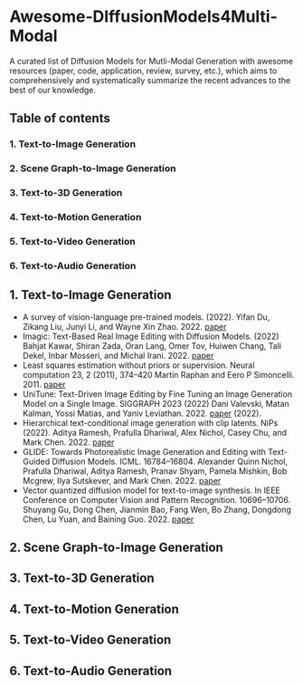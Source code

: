 # Awesome-DIffusionModels4Multi-Modal
A curated list of Diffusion Models for Mutli-Modal Generation with awesome resources (paper, code, application, review, survey, etc.), which aims to comprehensively and systematically summarize the recent advances to the best of our knowledge.

## Table of contents
### 1. Text-to-Image Generation
### 2. Scene Graph-to-Image Generation
### 3. Text-to-3D Generation
### 4. Text-to-Motion Generation
### 5. Text-to-Video Generation
### 6. Text-to-Audio Generation

## 1. Text-to-Image Generation
* A survey of vision-language pre-trained models. (2022). Yifan Du, Zikang Liu, Junyi Li, and Wayne Xin Zhao. 2022. [paper](https://arxiv.org/abs/2202.10936)
* Imagic: Text-Based Real Image Editing with Diffusion Models. (2022) Bahjat Kawar, Shiran Zada, Oran Lang, Omer Tov, Huiwen Chang, Tali Dekel, Inbar Mosseri, and Michal Irani. 2022. [paper](https://arxiv.org/abs/2210.09276)
* Least squares estimation without priors or supervision. Neural computation 23, 2 (2011), 374–420 Martin Raphan and Eero P Simoncelli. 2011.  [paper](https://dl.acm.org/doi/10.1162/NECO_a_00076)
* UniTune: Text-Driven Image Editing by Fine Tuning an Image Generation Model on a Single Image. SIGGRAPH 2023 (2022) Dani Valevski, Matan Kalman, Yossi Matias, and Yaniv Leviathan. 2022. [paper](https://arxiv.org/abs/2210.09477) (2022). 
* Hierarchical text-conditional image generation with clip latents. NiPs (2022). Aditya Ramesh, Prafulla Dhariwal, Alex Nichol, Casey Chu, and Mark Chen. 2022. [paper](https://proceedings.neurips.cc/paper_files/paper/2022/file/260a14acce2a89dad36adc8eefe7c59e-Paper-Conference.pdf)
* GLIDE: Towards Photorealistic Image Generation and Editing with Text-Guided Diffusion Models. ICML. 16784–16804. Alexander Quinn Nichol, Prafulla Dhariwal, Aditya Ramesh, Pranav Shyam, Pamela Mishkin, Bob Mcgrew, Ilya Sutskever, and Mark Chen. 2022.  [paper](https://arxiv.org/abs/2112.10741)
* Vector quantized diffusion model for text-to-image synthesis. In IEEE Conference on Computer Vision and Pattern Recognition. 10696–10706. Shuyang Gu, Dong Chen, Jianmin Bao, Fang Wen, Bo Zhang, Dongdong Chen, Lu Yuan, and Baining Guo. 2022. [paper](https://openaccess.thecvf.com/content/CVPR2022/papers/Gu_Vector_Quantized_Diffusion_Model_for_Text-to-Image_Synthesis_CVPR_2022_paper.pdf)

## 2. Scene Graph-to-Image Generation

## 3. Text-to-3D Generation

## 4. Text-to-Motion Generation

## 5. Text-to-Video Generation

## 6. Text-to-Audio Generation
